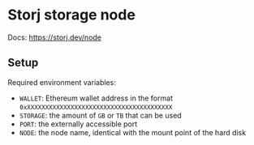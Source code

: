# Storj storage node

Docs: https://storj.dev/node

## Setup
Required environment variables:
- `WALLET`: Ethereum wallet address in the format `0xXXXXXXXXXXXXXXXXXXXXXXXXXXXXXXXXXXXXXXXX`
- `STORAGE`: the amount of `GB` or `TB` that can be used
- `PORT`: the externally accessible port
- `NODE`: the node name, identical with the mount point of the hard disk
